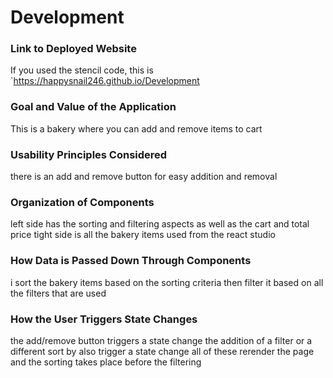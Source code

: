 # Development

### Link to Deployed Website
If you used the stencil code, this is `https://happysnail246.github.io/Development

### Goal and Value of the Application
This is a bakery where you can add and remove items to cart

### Usability Principles Considered
there is an add and remove button for easy addition and removal

### Organization of Components
left side has the sorting and filtering aspects as well as the cart and total price
tight side is all the bakery items used from the react studio

### How Data is Passed Down Through Components
i sort the bakery items based on the sorting criteria then filter it based on all the filters that are used

### How the User Triggers State Changes
the add/remove button triggers a state change 
the addition of a filter or a different sort by also trigger a state change
all of these rerender the page and the sorting takes place before the filtering

